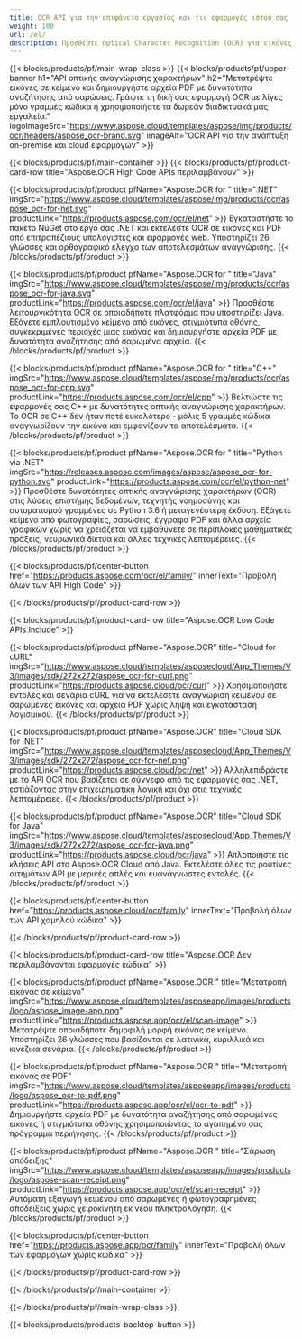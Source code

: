 ```yaml
---
title: OCR API για την επιφάνεια εργασίας και τις εφαρμογές ιστού σας
weight: 100
url: /el/
description: Προσθέστε Optical Character Recognition (OCR) για εικόνες και αρχεία PDF στις εφαρμογές σας .NET, Java και C++ σε λιγότερες από 10 γραμμές κώδικα.
---
```


{{< blocks/products/pf/main-wrap-class >}}
{{< blocks/products/pf/upper-banner h1="API οπτικής αναγνώρισης χαρακτήρων" h2="Μετατρέψτε εικόνες σε κείμενο και δημιουργήστε αρχεία PDF με δυνατότητα αναζήτησης από σαρώσεις. Γράψτε τη δική σας εφαρμογή OCR με λίγες μόνο γραμμές κώδικα ή χρησιμοποιήστε τα δωρεάν διαδικτυακά μας εργαλεία." logoImageSrc="https://www.aspose.cloud/templates/aspose/img/products/ocr/headers/aspose_ocr-brand.svg" imageAlt="OCR API για την ανάπτυξη on-premise και cloud εφαρμογών" >}}

{{< blocks/products/pf/main-container >}}
{{< blocks/products/pf/product-card-row title="Aspose.OCR High Code APIs περιλαμβάνουν" >}}

{{< blocks/products/pf/product pfName="Aspose.OCR for " title=".NET" imgSrc="https://www.aspose.cloud/templates/aspose/img/products/ocr/aspose_ocr-for-net.svg" productLink="https://products.aspose.com/ocr/el/net" >}}
Εγκαταστήστε το πακέτο NuGet στο έργο σας .NET και εκτελέστε OCR σε εικόνες και PDF από επιτραπέζιους υπολογιστές και εφαρμογές web. Υποστηρίζει 26 γλώσσες και ορθογραφικό έλεγχο των αποτελεσμάτων αναγνώρισης.
{{< /blocks/products/pf/product >}}

{{< blocks/products/pf/product pfName="Aspose.OCR for " title="Java" imgSrc="https://www.aspose.cloud/templates/aspose/img/products/ocr/aspose_ocr-for-java.svg" productLink="https://products.aspose.com/ocr/el/java" >}}
Προσθέστε λειτουργικότητα OCR σε οποιαδήποτε πλατφόρμα που υποστηρίζει Java. Εξάγετε εμπλουτισμένο κείμενο από εικόνες, στιγμιότυπα οθόνης, συγκεκριμένες περιοχές μιας εικόνας και δημιουργήστε αρχεία PDF με δυνατότητα αναζήτησης από σαρωμένα αρχεία.
{{< /blocks/products/pf/product >}}

{{< blocks/products/pf/product pfName="Aspose.OCR for " title="C++" imgSrc="https://www.aspose.cloud/templates/aspose/img/products/ocr/aspose_ocr-for-cpp.svg" productLink="https://products.aspose.com/ocr/el/cpp" >}}
Βελτιώστε τις εφαρμογές σας C++ με δυνατότητες οπτικής αναγνώρισης χαρακτήρων. Το OCR σε C++ δεν ήταν ποτέ ευκολότερο - μόλις 5 γραμμές κώδικα αναγνωρίζουν την εικόνα και εμφανίζουν τα αποτελέσματα.
{{< /blocks/products/pf/product >}}

{{< blocks/products/pf/product pfName="Aspose.OCR for " title="Python via .NET" imgSrc="https://releases.aspose.com/images/aspose/aspose_ocr-for-python.svg" productLink="https://products.aspose.com/ocr/el/python-net" >}}
Προσθέστε δυνατότητες οπτικής αναγνώρισης χαρακτήρων (OCR) στις λύσεις επιστήμης δεδομένων, τεχνητής νοημοσύνης και αυτοματισμού γραμμένες σε Python 3.6 ή μεταγενέστερη έκδοση. Εξάγετε κείμενο από φωτογραφίες, σαρώσεις, έγγραφα PDF και άλλα αρχεία γραφικών χωρίς να χρειάζεται να εμβαθύνετε σε περίπλοκες μαθηματικές πράξεις, νευρωνικά δίκτυα και άλλες τεχνικές λεπτομέρειες.
{{< /blocks/products/pf/product >}}

{{< blocks/products/pf/center-button href="https://products.aspose.com/ocr/el/family/" innerText="Προβολή όλων των API High Code" >}}

{{< /blocks/products/pf/product-card-row >}}

{{< blocks/products/pf/product-card-row title="Aspose.OCR Low Code APIs Include" >}}

{{< blocks/products/pf/product pfName="Aspose.OCR" title="Cloud for cURL" imgSrc="https://www.aspose.cloud/templates/asposecloud/App_Themes/V3/images/sdk/272x272/aspose_ocr-for-curl.png" productLink="https://products.aspose.cloud/ocr/curl" >}}
Χρησιμοποιήστε εντολές και σενάρια cURL για να εκτελέσετε αναγνώριση κειμένου σε σαρωμένες εικόνες και αρχεία PDF χωρίς λήψη και εγκατάσταση λογισμικού.
{{< /blocks/products/pf/product >}}

{{< blocks/products/pf/product pfName="Aspose.OCR" title="Cloud SDK for .NET" imgSrc="https://www.aspose.cloud/templates/asposecloud/App_Themes/V3/images/sdk/272x272/aspose_ocr-for-net.png" productLink="https://products.aspose.cloud/ocr/net" >}}
Αλληλεπιδράστε με το API OCR που βασίζεται σε σύννεφο από τις εφαρμογές σας .NET, εστιάζοντας στην επιχειρηματική λογική και όχι στις τεχνικές λεπτομέρειες.
{{< /blocks/products/pf/product >}}

{{< blocks/products/pf/product pfName="Aspose.OCR" title="Cloud SDK for Java" imgSrc="https://www.aspose.cloud/templates/asposecloud/App_Themes/V3/images/sdk/272x272/aspose_ocr-for-java.png" productLink="https://products.aspose.cloud/ocr/java" >}}
Απλοποιήστε τις κλήσεις API στο Aspose.OCR Cloud από Java. Εκτελέστε όλες τις ρουτίνες αιτημάτων API με μερικές απλές και ευανάγνωστες εντολές.
{{< /blocks/products/pf/product >}}

{{< blocks/products/pf/center-button href="https://products.aspose.cloud/ocr/family" innerText="Προβολή όλων των API χαμηλού κώδικα" >}}

{{< /blocks/products/pf/product-card-row >}}

{{< blocks/products/pf/product-card-row title="Aspose.OCR Δεν περιλαμβάνονται εφαρμογές κώδικα" >}}

{{< blocks/products/pf/product pfName="Aspose.OCR " title="Μετατροπή εικόνας σε κείμενο" imgSrc="https://www.aspose.cloud/templates/asposeapp/images/products/logo/aspose_image-app.png" productLink="https://products.aspose.app/ocr/el/scan-image" >}}
Μετατρέψτε οποιαδήποτε δημοφιλή μορφή εικόνας σε κείμενο. Υποστηρίζει 26 γλώσσες που βασίζονται σε λατινικά, κυριλλικά και κινέζικα σενάρια.
{{< /blocks/products/pf/product >}}

{{< blocks/products/pf/product pfName="Aspose.OCR " title="Μετατροπή εικόνας σε PDF" imgSrc="https://www.aspose.cloud/templates/asposeapp/images/products/logo/aspose_ocr-to-pdf.png" productLink="https://products.aspose.app/ocr/el/ocr-to-pdf" >}}
Δημιουργήστε αρχεία PDF με δυνατότητα αναζήτησης από σαρωμένες εικόνες ή στιγμιότυπα οθόνης χρησιμοποιώντας το αγαπημένο σας πρόγραμμα περιήγησης.
{{< /blocks/products/pf/product >}}

{{< blocks/products/pf/product pfName="Aspose.OCR " title="Σάρωση απόδειξης" imgSrc="https://www.aspose.cloud/templates/asposeapp/images/products/logo/aspose-scan-receipt.png" productLink="https://products.aspose.app/ocr/el/scan-receipt" >}}
Αυτόματη εξαγωγή κειμένου από σαρωμένες ή φωτογραφημένες αποδείξεις χωρίς χειροκίνητη εκ νέου πληκτρολόγηση.
{{< /blocks/products/pf/product >}}

{{< blocks/products/pf/center-button href="https://products.aspose.app/ocr/family" innerText="Προβολή όλων των εφαρμογών χωρίς κώδικα" >}}

{{< /blocks/products/pf/product-card-row >}}

{{< /blocks/products/pf/main-container >}}

{{< /blocks/products/pf/main-wrap-class >}}

{{< blocks/products/products-backtop-button >}}